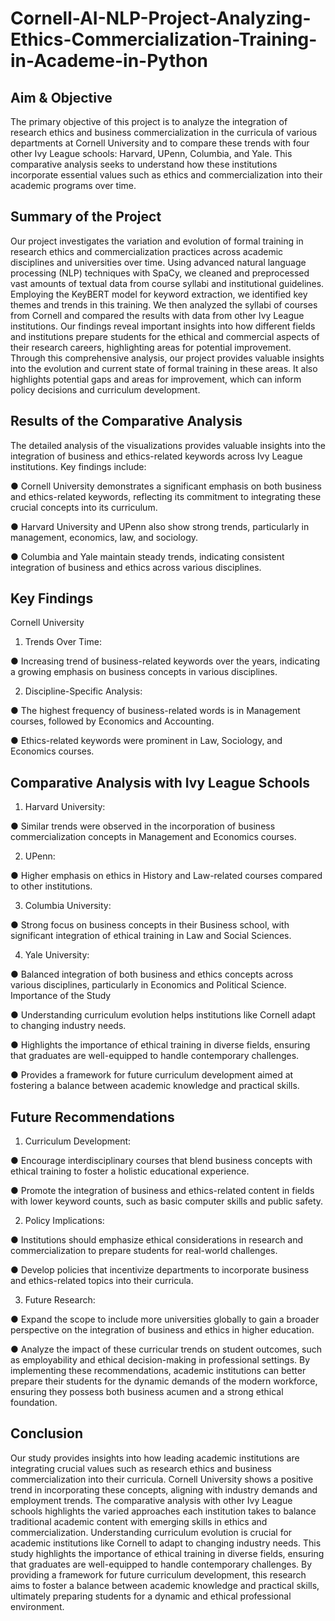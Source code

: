 # Cornell-AI-NLP-Project-Analyzing-Ethics-Commercialization-Training-in-Academe-in-Python

## Aim & Objective
The primary objective of this project is to analyze the integration of research ethics and business commercialization in the curricula of various departments at Cornell University and to compare these trends with four other Ivy League schools: Harvard, UPenn, Columbia, and Yale. This comparative analysis seeks to understand how these institutions incorporate essential values such as ethics and commercialization into their academic programs over time.


## Summary of the Project
Our project investigates the variation and evolution of formal training in research ethics and commercialization practices across academic disciplines and universities over time. Using advanced natural language processing (NLP) techniques with SpaCy, we cleaned and preprocessed vast amounts of textual data from course syllabi and institutional guidelines. Employing the KeyBERT model for keyword extraction, we identified key themes and trends in this training. We then analyzed the syllabi of courses from Cornell and compared the results with data from other Ivy League institutions. Our findings reveal important insights into how different fields and institutions prepare students for the ethical and commercial aspects of their research careers, highlighting areas for potential improvement. Through this comprehensive analysis, our project provides valuable insights into the evolution and current state of formal training in these areas. It also highlights potential gaps and areas for improvement, which can inform policy decisions and curriculum development.


## Results of the Comparative Analysis

The detailed analysis of the visualizations provides valuable insights into the integration of business and ethics-related keywords across Ivy League institutions. Key findings include:

●	Cornell University demonstrates a significant emphasis on both business and ethics-related keywords, reflecting its commitment to integrating these crucial concepts into its curriculum.

●	Harvard University and UPenn also show strong trends, particularly in management, economics, law, and sociology.

●	Columbia and Yale maintain steady trends, indicating consistent integration of business and ethics across various disciplines.


## Key Findings

Cornell University

1.	Trends Over Time:

●	Increasing trend of business-related keywords over the years, indicating a growing emphasis on business concepts in various disciplines.

2.	Discipline-Specific Analysis:

●	The highest frequency of business-related words is in Management courses, followed by Economics and Accounting.

●	Ethics-related keywords were prominent in Law, Sociology, and Economics courses.

## Comparative Analysis with Ivy League Schools

1.	Harvard University:

●	Similar trends were observed in the incorporation of business commercialization concepts in Management and Economics courses.

2.	UPenn:

●	Higher emphasis on ethics in History and Law-related courses compared to other institutions.

3.	Columbia University:

●	Strong focus on business concepts in their Business school, with significant integration of ethical training in Law and Social Sciences.

4.	Yale University:


●	Balanced integration of both business and ethics concepts across various disciplines, particularly in Economics and Political Science.
Importance of the Study

●	Understanding curriculum evolution helps institutions like Cornell adapt to changing industry needs.

●	Highlights the importance of ethical training in diverse fields, ensuring that graduates are well-equipped to handle contemporary challenges.

●	Provides a framework for future curriculum development aimed at fostering a balance between academic knowledge and practical skills.

## Future Recommendations

1.	Curriculum Development:

●	Encourage interdisciplinary courses that blend business concepts with ethical training to foster a holistic educational experience.

●	Promote the integration of business and ethics-related content in fields with lower keyword counts, such as basic computer skills and public safety.

2.	Policy Implications:

●	Institutions should emphasize ethical considerations in research and commercialization to prepare students for real-world challenges.

●	Develop policies that incentivize departments to incorporate business and ethics-related topics into their curricula.

3.	Future Research:

●	Expand the scope to include more universities globally to gain a broader perspective on the integration of business and ethics in higher education.

●	Analyze the impact of these curricular trends on student outcomes, such as employability and ethical decision-making in professional settings.
By implementing these recommendations, academic institutions can better prepare their students for the dynamic demands of the modern workforce, ensuring they possess both business acumen and a strong ethical foundation.


## Conclusion
Our study provides insights into how leading academic institutions are integrating crucial values such as research ethics and business commercialization into their curricula. Cornell University shows a positive trend in incorporating these concepts, aligning with industry demands and employment trends. The comparative analysis with other Ivy League schools highlights the varied approaches each institution takes to balance traditional academic content with emerging skills in ethics and commercialization. Understanding curriculum evolution is crucial for academic institutions like Cornell to adapt to changing industry needs. This study highlights the importance of ethical training in diverse fields, ensuring that graduates are well-equipped to handle contemporary challenges. By providing a framework for future curriculum development, this research aims to foster a balance between academic knowledge and practical skills, ultimately preparing students for a dynamic and ethical professional environment.

